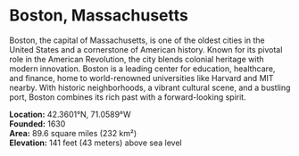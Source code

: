 # Boston, Massachusetts

Boston, the capital of Massachusetts, is one of the oldest cities in the United States and a cornerstone of American history. Known for its pivotal role in the American Revolution, the city blends colonial heritage with modern innovation. Boston is a leading center for education, healthcare, and finance, home to world-renowned universities like Harvard and MIT nearby. With historic neighborhoods, a vibrant cultural scene, and a bustling port, Boston combines its rich past with a forward-looking spirit.

**Location:** 42.3601°N, 71.0589°W  
**Founded:** 1630  
**Area:** 89.6 square miles (232 km²)  
**Elevation:** 141 feet (43 meters) above sea level
